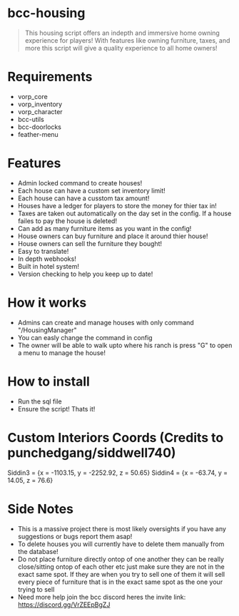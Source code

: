 # bcc-housing

> This housing script offers an indepth and immersive home owning experience for players! With features like owning furniture, taxes, and more this script will give a quality experience to all home owners!

# Requirements
- vorp_core
- vorp_inventory
- vorp_character
- bcc-utils
- bcc-doorlocks
- feather-menu

# Features
- Admin locked command to create houses!
- Each house can have a custom set inventory limit!
- Each house can have a cusstom tax amount!
- Houses have a ledger for players to store the money for thier tax in!
- Taxes are taken out automatically on the day set in the config. If a house failes to pay the house is deleted!
- Can add as many furniture items as you want in the config!
- House owners can buy furniture and place it around thier house!
- House owners can sell the furniture they bought!
- Easy to translate!
- In depth webhooks!
- Built in hotel system!
- Version checking to help you keep up to date!

# How it works
- Admins can create and manage houses with only command "/HousingManager"
- You can easly change the command in config 
- The owner will be able to walk upto where his ranch is press "G" to open a menu to manage the house!

# How to install
- Run the sql file
- Ensure the script! Thats it!

# Custom Interiors Coords (Credits to punchedgang/siddwell740)
Siddin3 = {x = -1103.15, y = -2252.92, z = 50.65}
Siddin4 = {x = -63.74, y = 14.05, z = 76.6}

# Side Notes
- This is a massive project there is most likely oversights if you have any suggestions or bugs report them asap!
- To delete houses you will currently have to delete them manually from the database!
- Do not place furniture directly ontop of one another they can be really close/sitting ontop of each other etc just make sure they are not in the exact same spot. If they are when you try to sell one of them it will sell every piece of furniture that is in the exact same spot as the one your trying to sell
- Need more help join the bcc discord heres the invite link: https://discord.gg/VrZEEpBgZJ